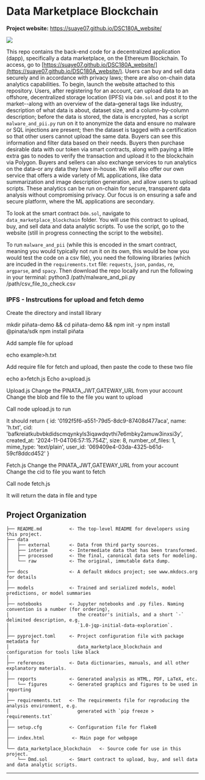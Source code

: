 # Data Marketplace Blockchain

**Project website:** https://suaye07.github.io/DSC180A_website/

<a target="_blank" href="https://cookiecutter-data-science.drivendata.org/">
    <img src="https://img.shields.io/badge/CCDS-Project%20template-328F97?logo=cookiecutter" />
</a>

This repo contains the back-end code for a decentralized application (dapp), specifically a data marketplace, on the Ethereum Blockchain. To access, go to [https://suaye07.github.io/DSC180A_website/](https://suaye07.github.io/DSC180A_website/). Users can buy and sell data securely and in accordance with privacy laws; there are also on-chain data analytics capabilities. To begin, launch the website attached to this repository. Users, after registering for an account, can upload data to an offshore, decentralized storage location (IPFS) via `Ddm.sol` and post it to the market--along with an overview of the data–general tags like industry, description of what data is about, dataset size, and a column-by-column description; before the data is stored, the data is encrypted, has a script `malware_and_pii.py` run on it to anonymize the data and ensure no malware or SQL injections are present; then the dataset is tagged with a certification so that other users cannot upload the same data. Buyers can see this information and filter data based on their needs. Buyers then purchase desirable data with our token via smart contracts, along with paying a little extra gas to nodes to verify the transaction and upload it to the blockchain via Polygon. Buyers and sellers can also exchange services to run analytics on the data–or any data they have in-house. We will also offer our own service that offers a wide variety of ML applications, like data summarization and image description generation, and allow users to upload scripts. These analytics can be run on-chain for secure, transparent data analysis without compromising privacy. Our focus is on ensuring a safe and secure platform, where the ML applications are secondary.

To look at the smart contract `Ddm.sol`, navigate to` data_marketplace_blockchain` folder. You will use this contract to upload, buy, and sell data and data analytic scripts. To use the script, go to the website (still in progress connecting the script to the website). 

To run `malware_and_pii` (while this is encoded in the smart contract, meaning you would typically not run it on its own, this would be how you would test the code on a csv file), you need the following libraries (which are incuded in the `requirements.txt` file: `requests`, `json`, `pandas`, `re`, `argparse`, and `spacy`. Then download the repo locally and run the following in your terminal: python3 /path/malware_and_pii.py /path/csv_file_to_check.csv

### IPFS - Instrcutions for upload and fetch demo

Create the directory and install library

mkdir piñata-demo && cd piñata-demo && npm init -y
npm install @pinata/sdk
npm install piñata

Add sample file for upload

echo example>h.txt

Add require file for fetch and upload, then paste the code to these two file

echo a>fetch.js 
Echo a>upload.js

Upload.js
Change the PINATA_JWT,GATEWAY_URL from your account
Change the blob and file to the file you want to upload

Call node upload.js to run

It should return
{
  id: '0192f5f6-a551-79d5-8dc9-87408d477aca',
  name: 'h.txt',
  cid: 'bafkreiatkubvbkdidscmqynkyls3iqawdqvthi7e6mbky2amuw3inxsi3y',
  created_at: '2024-11-04T06:57:15.754Z',
  size: 8,
  number_of_files: 1,
  mime_type: 'text/plain',
  user_id: '069409e4-03da-4325-b61d-59cf8ddcd452'
}

Fetch.js
Change the PINATA_JWT,GATEWAY_URL from your account
Change the cid to file you want to fetch

Call node fetch.js

It will return the data in file and type


## Project Organization

```
├── README.md          <- The top-level README for developers using this project.
├── data
│   ├── external       <- Data from third party sources.
│   ├── interim        <- Intermediate data that has been transformed.
│   ├── processed      <- The final, canonical data sets for modeling.
│   └── raw            <- The original, immutable data dump.
│
├── docs               <- A default mkdocs project; see www.mkdocs.org for details
│
├── models             <- Trained and serialized models, model predictions, or model summaries
│
├── notebooks          <- Jupyter notebooks and .py files. Naming convention is a number (for ordering),
│                         the creator's initials, and a short `-` delimited description, e.g.
│                         `1.0-jqp-initial-data-exploration`.
│
├── pyproject.toml     <- Project configuration file with package metadata for 
│                         data_marketplace_blockchain and configuration for tools like black
│
├── references         <- Data dictionaries, manuals, and all other explanatory materials.
│
├── reports            <- Generated analysis as HTML, PDF, LaTeX, etc.
│   └── figures        <- Generated graphics and figures to be used in reporting
│
├── requirements.txt   <- The requirements file for reproducing the analysis environment, e.g.
│                         generated with `pip freeze > requirements.txt`
│
├── setup.cfg          <- Configuration file for flake8
│
├── index.html          <- Main page for webpage
│
└── data_marketplace_blockchain   <- Source code for use in this project.
    └── Dmd.sol        <- Smart contract to upload, buy, and sell data and data analytic scripts.
```

--------

